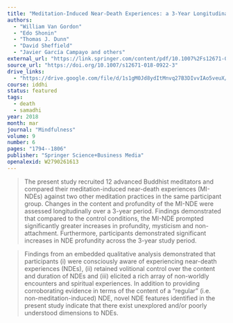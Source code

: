 ```yaml
---
title: "Meditation-Induced Near-Death Experiences: a 3-Year Longitudinal Study"
authors:
  - "William Van Gordon"
  - "Edo Shonin"
  - "Thomas J. Dunn"
  - "David Sheffield"
  - "Javier García Campayo and others"
external_url: "https://link.springer.com/content/pdf/10.1007%2Fs12671-018-0922-3.pdf"
source_url: "https://doi.org/10.1007/s12671-018-0922-3"
drive_links:
  - "https://drive.google.com/file/d/1s1gM0Jd8ydItMnvq27B3DIvvIAo5veuX/view?usp=drivesdk"
course: iddhi
status: featured
tags:
  - death
  - samadhi
year: 2018
month: mar
journal: "Mindfulness"
volume: 9
number: 6
pages: "1794--1806"
publisher: "Springer Science+Business Media"
openalexid: W2790261613
---
```


> The present study recruited 12 advanced Buddhist meditators and compared their meditation-induced near-death experiences (MI-NDEs) against two other meditation practices in the same participant group.
> Changes in the content and profundity of the MI-NDE were assessed longitudinally over a 3-year period.
> Findings demonstrated that compared to the control conditions, the MI-NDE prompted significantly greater increases in profundity, mysticism and non-attachment.
> Furthermore, participants demonstrated significant increases in NDE profundity across the 3-year study period.

> Findings from an embedded qualitative analysis demonstrated that participants (i) were consciously aware of experiencing near-death experiences (NDEs), (ii) retained volitional control over the content and duration of NDEs and (iii) elicited a rich array of non-worldly encounters and spiritual experiences.
> In addition to providing corroborating evidence in terms of the content of a “regular” (i.e.
> non-meditation-induced) NDE, novel NDE features identified in the present study indicate that there exist unexplored and/or poorly understood dimensions to NDEs.
